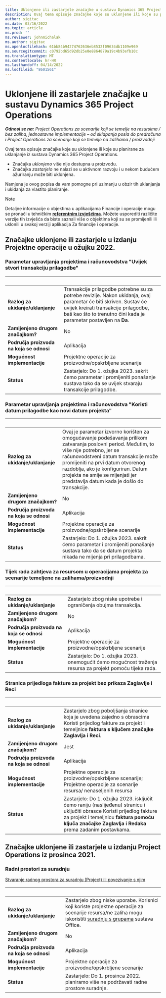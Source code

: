 ```yaml
---
title: Uklonjene ili zastarjele značajke u sustavu Dynamics 365 Project Operations
description: Ovaj tema opisuje značajke koje su uklonjene ili koje su planirane za uklanjanje iz sustava Dynamics 365 Project Operations.
author: sigitac
ms.date: 03/16/2022
ms.topic: article
ms.prod: ''
ms.reviewer: johnmichalak
ms.author: sigitac
ms.openlocfilehash: 61bb84b94274762636eb8532f09634db1109e969
ms.sourcegitcommit: c0792bd65d92db25e0e8864879a19c4b93efb10c
ms.translationtype: MT
ms.contentlocale: hr-HR
ms.lasthandoff: 04/14/2022
ms.locfileid: "8601561"
---
```

# <a name="removed-or-deprecated-features-in-dynamics-365-project-operations"></a>Uklonjene ili zastarjele značajke u sustavu Dynamics 365 Project Operations

_**Odnosi se na:** Project Operations za scenarije koji se temelje na resursima / bez zaliha, jednostavne implementacije – od sklapanja posla do predračuna i Project Operations za scenarije koji se temelje na zalihama / proizvodnji_

Ovaj tema opisuje značajke koje su uklonjene ili koje su planirane za uklanjanje iz sustava Dynamics 365 Project Operations.

- Značajka *uklonjeno* više nije dostupna u proizvodu.
- Značajka *zastarjelo* ne nalazi se u aktivnom razvoju i u nekom budućem ažuriranju može biti uklonjena.

Namjena je ovog popisa da vam pomogne pri uzimanju u obzir tih uklanjanja i ukidanja za vlastito planiranje.

> [!NOTE]
> Detaljne informacije o objektima u aplikacijama Financije i operacije mogu se pronaći u tehničkim [**referentnim izvješćima**](/dynamics/s-e/global/axtechrefrep_61). Možete usporediti različite verzije tih izvješća da biste saznali više o objektima koji su se promijenili ili uklonili u svakoj verziji aplikacija Za financije i operacije.

## <a name="features-removed-or-deprecated-in-the-project-operations-march-2022-release"></a>Značajke uklonjene ili zastarjele u izdanju Projektne operacije u ožujku 2022.

### <a name="project-management-and-accounting-always-create-adjustment-transaction-parameter"></a>Parametar upravljanja projektima i računovodstva "Uvijek stvori transakciju prilagodbe"

| &nbsp; | &nbsp; |
|--------|--------|
| **Razlog za ukidanje/uklanjanje** | Transakcije prilagodbe potrebne su za potrebe revizije. Nakon ukidanja, ovaj parametar će biti skriven. Sustav će uvijek kreirati transakcije prilagodbe, baš kao što to trenutno čini kada je parametar postavljen na **Da**. |
| **Zamijenjeno drugom značajkom?** | No |
| **Područja proizvoda na koja se odnosi** | Aplikacija |
| **Mogućnost implementacije** | Projektne operacije za proizvodne/opskrbljene scenarije |
| **Status** | Zastarjelo: Do 1. ožujka 2023. sakrit ćemo parametar i promijeniti ponašanje sustava tako da se uvijek stvaraju transakcije prilagodbe. |

### <a name="project-management-and-accounting-use-adjustment-date-as-new-project-date-parameter"></a>Parametar upravljanja projektima i računovodstva "Koristi datum prilagodbe kao novi datum projekta"

| &nbsp; | &nbsp; |
|--------|--------|
| **Razlog za ukidanje/uklanjanje** | Ovaj je parametar izvorno korišten za omogućavanje podešavanja prilikom zatvaranja poslovni period. Međutim, to više nije potrebno, jer se računovodstveni datum transakcije može promijeniti na prvi datum otvorenog razdoblja, ako je konfiguriran. Datum projekta ne smije se mijenjati jer predstavlja datum kada je došlo do transakcije. |
| **Zamijenjeno drugom značajkom?** | No |
| **Područja proizvoda na koja se odnosi** | Aplikacija |
| **Mogućnost implementacije** | Projektne operacije za proizvodne/opskrbljene scenarije |
| **Status** | Zastarjelo: Do 1. ožujka 2023. sakrit ćemo parametar i promijeniti ponašanje sustava tako da se datum projekta nikada ne mijenja pri prilagodbama. |

### <a name="resource-request-workflow-in-project-operations-for-stockedproduction-based-scenarios"></a>Tijek rada zahtjeva za resursom u operacijama projekta za scenarije temeljene na zalihama/proizvodnji

| &nbsp; | &nbsp; |
|--------|--------|
| **Razlog za ukidanje/uklanjanje** | Zastarjelo zbog niske upotrebe i ograničenja obujma transakcija. |
| **Zamijenjeno drugom značajkom?** | No |
| **Područja proizvoda na koja se odnosi** | Aplikacija |
| **Mogućnost implementacije** | Projektne operacije za proizvodne/opskrbljene scenarije |
| **Status** | Zastarjelo: Do 1. ožujka 2023. onemogućit ćemo mogućnost traženja resursa za projekt pomoću tijeka rada. |

### <a name="project-invoice-proposal-page-without-header-and-lines-views"></a>Stranica prijedloga fakture za projekt bez prikaza Zaglavlje i Reci

| &nbsp; | &nbsp; |
|--------|--------|
| **Razlog za ukidanje/uklanjanje** | Zastarjelo zbog poboljšanja stranice koja je uvedena zajedno s obrascima Koristi prijedlog fakture za projekt i temeljnice **faktura s ključem značajke Zaglavlja i Reci**. |
| **Zamijenjeno drugom značajkom?** | Jest |
| **Područja proizvoda na koja se odnosi** | Aplikacija |
| **Mogućnost implementacije** | Projektne operacije za proizvodne/opskrbljene scenarije; Projektne operacije za scenarije resursa/ nenaseljenih resursa |
| **Status** | Zastarjelo: Do 1. ožujka 2023. isključit ćemo raniju (naslijeđenu) stranicu i uključiti obrasce Koristi prijedlog fakture za projekt i temeljnicu **faktura pomoću ključa značajke Zaglavlja i Redaka** prema zadanim postavkama. |

## <a name="features-removed-or-deprecated-in-the-project-operations-december-2021-release"></a>Značajke uklonjene ili zastarjele u izdanju Project Operations iz prosinca 2021.

### <a name="collaboration-workspaces"></a>Radni prostori za suradnju

[Stvaranje radnog prostora za suradnju (Project) ili povezivanje s njim](/dynamicsax-2012/appuser-itpro/create-or-link-to-a-collaboration-workspace-project)

| &nbsp; | &nbsp; |
|--------|--------|
| **Razlog za ukidanje/uklanjanje** | Zastarjelo zbog niske uporabe. Korisnici koji koriste projektne operacije za scenarije resursa/ne zaliha mogu iskoristiti [suradnju s grupama](../project-management/collaboration-groups.md) sustava Office. |
| **Zamijenjeno drugom značajkom?** | No |
| **Područja proizvoda na koja se odnosi** | Aplikacija  |
| **Mogućnost implementacije** | Projektne operacije za proizvodne/opskrbljene scenarije |
| **Status** | Zastarjelo: Do 1. prosinca 2022. planiramo više ne podržavati radne prostore suradnje. |
